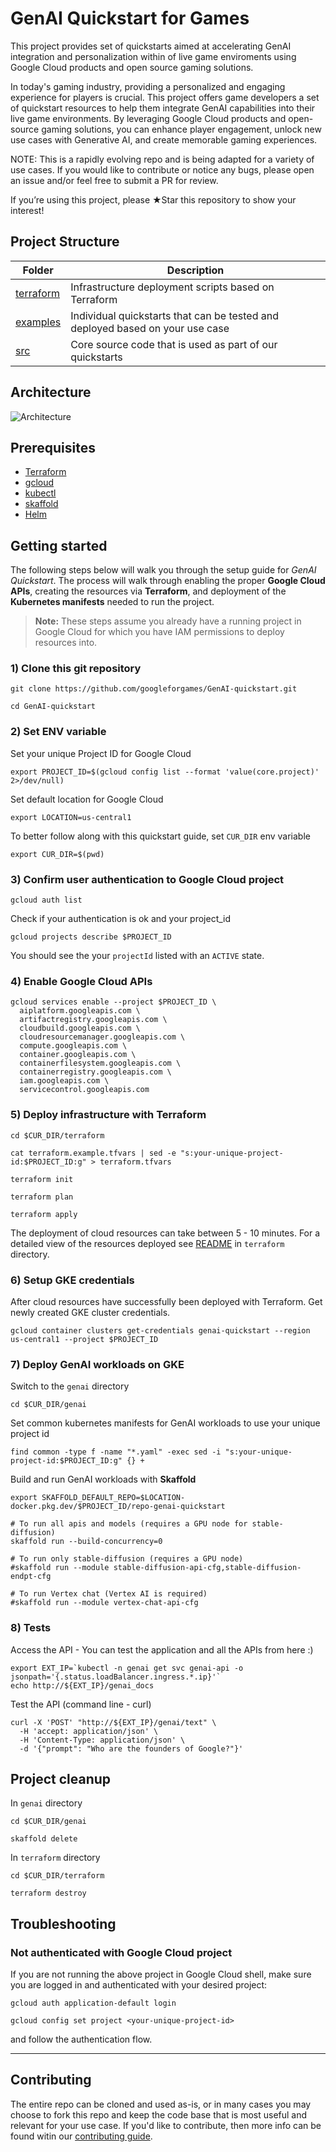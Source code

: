 # GenAI Quickstart for Games

This project provides set of quickstarts aimed at accelerating GenAI integration and personalization within of live game enviroments using Google Cloud products and open source gaming solutions.

In today's gaming industry, providing a personalized and engaging experience for players is crucial. This project offers game developers a set of quickstart resources to help them integrate GenAI capabilities into their live game environments. By leveraging Google Cloud products and open-source gaming solutions, you can enhance player engagement, unlock new use cases with Generative AI, and create memorable gaming experiences.

NOTE: This is a rapidly evolving repo and is being adapted for a variety of use cases. If you would like to contribute or notice any bugs, please open an issue and/or feel free to submit a PR for review.

If you’re using this project, please ★Star this repository to show your interest!

## Project Structure

| Folder                        | Description                   |
|-------------------------------|-------------------------------|
| [terraform](./terraform)      | Infrastructure deployment scripts based on Terraform |
| [examples](./examples)        | Individual quickstarts that can be tested and deployed based on your use case |
| [src](./src)                  | Core source code that is used as part of our quickstarts |

## Architecture

![Architecture](images/genai-api-arch.png)

## Prerequisites

- [Terraform](https://www.terraform.io/downloads.html)
- [gcloud](https://cloud.google.com/sdk/docs/install)
- [kubectl](https://kubernetes.io/docs/tasks/tools/install-kubectl/)
- [skaffold](https://skaffold.dev/docs/)
- [Helm](https://helm.sh/docs/intro/install/)

## Getting started

The following steps below will walk you through the setup guide for *GenAI Quickstart*. The process will walk through enabling the proper **Google Cloud APIs**, creating the resources via **Terraform**, and deployment of the **Kubernetes manifests** needed to run the project.

> __Note:__ These steps assume you already have a running project in Google Cloud for which you have IAM permissions to deploy resources into.

### 1) Clone this git repository

```
git clone https://github.com/googleforgames/GenAI-quickstart.git

cd GenAI-quickstart
```

### 2) Set ENV variable

Set your unique Project ID for Google Cloud

```
export PROJECT_ID=$(gcloud config list --format 'value(core.project)' 2>/dev/null)
```

Set default location for Google Cloud

```
export LOCATION=us-central1
```

To better follow along with this quickstart guide, set `CUR_DIR` env variable

```
export CUR_DIR=$(pwd)
```

### 3) Confirm user authentication to Google Cloud project

```
gcloud auth list
```

Check if your authentication is ok and your project_id

```
gcloud projects describe $PROJECT_ID
```

You should see the your `projectId` listed with an `ACTIVE` state.

### 4) Enable Google Cloud APIs

```
gcloud services enable --project $PROJECT_ID \
  aiplatform.googleapis.com \
  artifactregistry.googleapis.com \
  cloudbuild.googleapis.com \
  cloudresourcemanager.googleapis.com \
  compute.googleapis.com \
  container.googleapis.com \
  containerfilesystem.googleapis.com \
  containerregistry.googleapis.com \
  iam.googleapis.com \
  servicecontrol.googleapis.com
```

### 5) Deploy infrastructure with Terraform

```
cd $CUR_DIR/terraform

cat terraform.example.tfvars | sed -e "s:your-unique-project-id:$PROJECT_ID:g" > terraform.tfvars

terraform init

terraform plan

terraform apply
```

The deployment of cloud resources can take between 5 - 10 minutes. For a detailed view of the resources deployed see [README](terraform/README.md) in `terraform` directory.

### 6) Setup GKE credentials

After cloud resources have successfully been deployed with Terraform. Get newly created GKE cluster credentials.

```
gcloud container clusters get-credentials genai-quickstart --region us-central1 --project $PROJECT_ID
```

### 7) Deploy GenAI workloads on GKE

Switch to the `genai` directory

```
cd $CUR_DIR/genai
```

Set common kubernetes manifests for GenAI workloads to use your unique project id

```
find common -type f -name "*.yaml" -exec sed -i "s:your-unique-project-id:$PROJECT_ID:g" {} +
```

Build and run GenAI workloads with **Skaffold**

```
export SKAFFOLD_DEFAULT_REPO=$LOCATION-docker.pkg.dev/$PROJECT_ID/repo-genai-quickstart

# To run all apis and models (requires a GPU node for stable-diffusion)
skaffold run --build-concurrency=0

# To run only stable-diffusion (requires a GPU node)
#skaffold run --module stable-diffusion-api-cfg,stable-diffusion-endpt-cfg

# To run Vertex chat (Vertex AI is required)
#skaffold run --module vertex-chat-api-cfg
```

### 8) Tests

Access the API - You can test the application and all the APIs from here  :)

```
export EXT_IP=`kubectl -n genai get svc genai-api -o jsonpath='{.status.loadBalancer.ingress.*.ip}'`
echo http://${EXT_IP}/genai_docs
```

Test the API (command line - curl)

```
curl -X 'POST' "http://${EXT_IP}/genai/text" \
  -H 'accept: application/json' \
  -H 'Content-Type: application/json' \
  -d '{"prompt": "Who are the founders of Google?"}'
```

## Project cleanup

In `genai` directory

```
cd $CUR_DIR/genai

skaffold delete
```

In `terraform` directory

```
cd $CUR_DIR/terraform

terraform destroy
```

## Troubleshooting

### Not authenticated with Google Cloud project

If you are not running the above project in Google Cloud shell, make sure you are logged in and authenticated with your desired project:

```
gcloud auth application-default login

gcloud config set project <your-unique-project-id>
```

and follow the authentication flow.


---

## Contributing

The entire repo can be cloned and used as-is, or in many cases you may choose to fork this repo and keep the code base that is most useful and relevant for your use case. If you'd like to contribute, then more info can be found witin our [contributing guide](./CONTRIBUTING.md).


